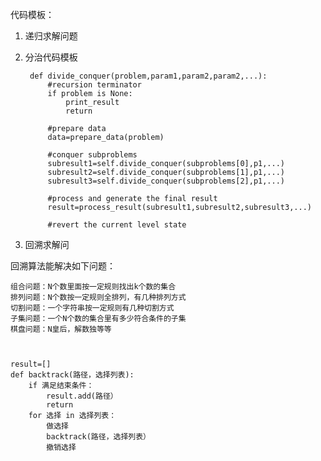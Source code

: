 代码模板：

1. 递归求解问题



2. 分治代码模板


        def divide_conquer(problem,param1,param2,param2,...):
            #recursion terminator
            if problem is None:
                print_result
                return

            #prepare data
            data=prepare_data(problem)

            #conquer subproblems
            subresult1=self.divide_conquer(subproblems[0],p1,...)
            subresult2=self.divide_conquer(subproblems[1],p1,...)
            subresult3=self.divide_conquer(subproblems[2],p1,...)

            #process and generate the final result
            result=process_result(subresult1,subresult2,subresult3,...)

            #revert the current level state



3. 回溯求解问

 
 回溯算法能解决如下问题：
 
    组合问题：N个数里面按一定规则找出k个数的集合
    排列问题：N个数按一定规则全排列，有几种排列方式
    切割问题：一个字符串按一定规则有几种切割方式
    子集问题：一个N个数的集合里有多少符合条件的子集
    棋盘问题：N皇后，解数独等等



    result=[]
    def backtrack(路径，选择列表):
        if 满足结束条件：
            result.add(路径）
            return
        for 选择 in 选择列表：
            做选择
            backtrack(路径，选择列表）
            撤销选择
            
   